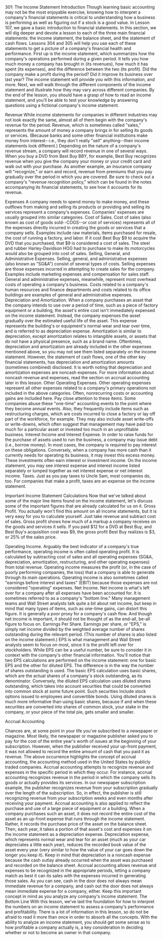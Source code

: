 301: The Income Statement
Introduction
Though learning basic accounting may not be the most enjoyable exercise, knowing how to interpret a company's financial statements is critical to understanding how a business is performing as well as figuring out if a stock is a good value. 
In Lesson 107, we gave a basic introduction to financial statements. In this section, we will dig deeper and devote a lesson to each of the three main financial statements: the income statement, the balance sheet, and the statement of cash flows. Lessons 304 and 305 will help you use each of these statements to get a picture of a company's financial health and performance.
First up is the income statement, which summarizes how the company's operations performed during a given period. It tells you how much money a company has brought in (its revenues), how much it has spent (its expenses), and the difference between the two (its profit). Did the company make a profit during the period? Did it improve its business over last year? The income statement will provide you with this information, and more.
Next, we will walk through the different components of the income statement and illustrate how they may vary across different companies. By the end of the lesson, you should have a grasp of how to read an income statement, and you'll be able to test your knowledge by answering questions using a fictional company's income statement.

Revenue
While income statements for companies in different industries may not look exactly the same, almost all of them begin with the company's revenue for the period. Revenue, which is sometimes called "sales," represents the amount of money a company brings in for selling its goods or services. (Because banks and some other financial institutions make money from interest--i.e., they don't really "sell" anything--their income statements look different.)
Depending on the nature of a company's revenue stream, a company will record revenue in one of several ways. When you buy a DVD from Best Buy BBY, for example, Best Buy recognizes revenue when you give the company your money or your credit card and walk out with your purchase. As another example, an insurance company will "recognize," or earn and record, revenue from premiums that you pay gradually over the period in which you are covered. Be sure to check out a company's "revenue recognition policy," which can be found in the notes accompanying its financial statements, to see how it accounts for its revenue.

Expenses
A company needs to spend money to make money, and these outflows from making and selling its products or providing and selling its services represent a company's expenses. Companies' expenses are usually grouped into similar categories.
Cost of Sales. Cost of sales (also known as cost of goods sold--COGS--or cost of services) represents all of the expenses directly incurred in creating the goods or services that a company sells. Examples include raw materials, items purchased for resale, the cost of running a factory, and labor. If it cost Best Buy $9 to acquire the DVD that you purchased, that $9 is considered a cost of sales. The steel and rubber Harley-Davidson HOG had to purchase to make its motorcycles would also be grouped into cost of sales.
Selling, General, and Administrative Expenses. Selling, general, and administrative expenses (also known as "SG&A") consist of several types of costs. Selling expenses are those expenses incurred in attempting to create sales for the company. Examples include marketing expenses and compensation for sales staff. General and administrative expenses, meanwhile, represent most overhead costs of operating a company's business. Costs related to a company's human resources and finance departments and costs related to its office buildings are examples of general and administrative expenses.
Depreciation and Amortization. When a company purchases an asset that the company intends to use over a period of time, such as a piece of factory equipment or a building, the asset's entire cost isn't immediately expensed on the income statement. Instead, the company expenses the asset gradually over the estimated useful life of the asset. This expense represents the building's or equipment's normal wear and tear over time, and is referred to as depreciation expense.
Amortization is similar to depreciation, except amortization relates to intangible assets, or assets that do not have a physical presence, such as a brand name. Oftentimes, depreciation and amortization are already included in the other expenses mentioned above, so you may not see them listed separately on the income statement. However, the statement of cash flows, one of the other key financial statements, has depreciation and amortization amounts (sometimes combined) disclosed.
It is worth noting that depreciation and amortization expenses are noncash expenses. For more information about noncash revenue and expenses, read the section on accrual accounting later in this lesson.
Other Operating Expenses. Other operating expenses represent all other expenses related to a company's primary operations not included in the above categories. Often, nonrecurring costs or accounting gains are included here. Pay close attention to these items. Some companies abuse these "one-time" accounting events to the point where they become annual events. Also, they frequently include items such as restructuring charges, which are costs incurred to close a factory or lay off part of the workforce, for example. They may also include asset write-offs or write-downs, which often suggest that management may have paid too much for a particular asset or invested too much in an unprofitable business.
Interest Income and Interest Expense. In order to raise funds for the purchase of assets used to run the business, a company may issue debt (i.e., borrow money). In most cases, the company is required to pay interest on these obligations. Conversely, when a company has more cash than it currently needs for operating its business, it may invest this excess money. These investments often earn interest or investment income. On the income statement, you may see interest expense and interest income listed separately or lumped together as net interest expense or net interest income.
Taxes. Just as you pay taxes to Uncle Sam, most companies do, too. For companies that make a profit, taxes are an expense on the income statement.

Important Income Statement Calculations
Now that we've talked about some of the major line items found on the income statement, let's discuss some of the important figures that are already calculated for us on it.
Gross Profit. You actually won't find this amount on all income statements, but it is very easy for you to calculate yourself. Just take revenue and subtract cost of sales. Gross profit shows how much of a markup a company receives on the goods and services it sells. If you paid $12 for a DVD at Best Buy, and Best Buy's acquisition cost was $9, the gross profit Best Buy realizes is $3, or 25% of the sales price.
 
 Operating Income. Arguably the best indicator of a company's true performance, operating income is often called operating profit. It is calculated by subtracting cost of sales and all operating expenses (SG&A, depreciation, amortization, restructuring, and other operating expenses) from total revenue. Operating income measures the profit (or, in the case of poorly performing companies, the loss) that a company is able to generate through its main operations. Operating income is also sometimes called "earnings before interest and taxes" (EBIT) because those expenses are not considered "operating" expenses.
 Net Income. Net income is what's left over for a company after all expenses have been accounted for. It is sometimes referred to as a company's "bottom line." Many management teams and Wall Street analysts talk quite a bit about net income, but keep in mind that many types of items, such as one-time gains, can distort this figure. It is generally a poor proxy for a company's cash flow. And though net income is important, it should not be thought of as the end-all, be-all figure to focus on.
 Earnings Per Share. Earnings per share, or "EPS," is simply net income divided by the weighted average number of shares outstanding during the relevant period. (This number of shares is also listed on the income statement.) EPS is what management and Wall Street analysts seem to focus on most, since it is the profit left over for stockholders. While EPS can be a useful number, be sure to consider it in context with the company's other financial information.
 You'll notice that two EPS calculations are performed on the income statement: one for basic EPS and the other for diluted EPS. The difference is in the way the number of shares outstanding is used. The basic EPS calculation uses basic shares, which are the actual shares of a company's stock outstanding, as its denominator.
 Conversely, the diluted EPS calculation uses diluted shares outstanding, which takes into account securities that could be converted into common stock at some future point. Such securities include stock options issued to employees and convertible bonds. Using diluted shares is much more informative than using basic shares, because if and when these securities are converted into shares of common stock, your stake in the company, or your piece of the total pie, gets smaller and smaller.

 Accrual Accounting

 Chances are, at some point in your life you've subscribed to a newspaper or magazine. Most likely, the newspaper or magazine publisher asked you to pay for the cost of the entire year's worth of issues at the beginning of your subscription. However, when the publisher received your up-front payment, it was not allowed to record the entire amount of cash that you paid it as revenue.
 The above occurrence highlights the concept of accrual accounting, the accounting method used in the United States by publicly traded companies. Accrual accounting attempts to recognize revenue and expenses in the specific period in which they occur. For instance, accrual accounting recognizes revenue in the period in which the company sells its goods or actually provides its services. In our newspaper subscription example, the publisher recognizes revenue from your subscription gradually over the length of the subscription. So, in effect, the publisher is still recognizing revenue from your subscription weeks and even months after receiving your payment.
 Accrual accounting is also applied to reflect the purchase and use of a large piece of equipment or a building. When a company purchases such an asset, it does not record the entire cost of the asset as an up-front expense that runs through the income statement. Rather, it records the purchase price of the asset on the balance sheet. Then, each year, it takes a portion of that asset's cost and expenses it on the income statement as a depreciation expense.
 Depreciation expense, which represents normal wear and tear for an asset (much as your car depreciates a little each year), reduces the recorded book value of the asset every year (very similar to how the value of your car goes down the longer you keep it). Keep in mind that depreciation is a noncash expense because the cash outlay already occurred when the asset was purchased and recorded on the balance sheet.
 Accrual accounting allows revenue and expenses to be recognized in the appropriate periods, letting a company match as best it can its sales with the expenses incurred in generating those sales. As you can see, cash in the door does not always mean immediate revenue for a company, and cash out the door does not always mean immediate expense for a company, either. Keep this important concept in mind as you analyze any company's income statement.
 The Bottom Line
 With this lesson, we've laid the foundation for how to interpret the numbers on an income statement to assess a company's performance and profitability. There is a lot of information in this lesson, so do not be afraid to read it more than once in order to absorb all the concepts. With the ability to analyze an income statement, you should get some sense as to how profitable a company actually is, a key consideration in deciding whether or not to become an owner in that company.

